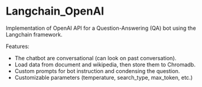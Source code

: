 # Langchain_OpenAI
Implementation of OpenAI API for a Question-Answering (QA) bot using the Langchain framework.

Features:
- The chatbot are conversational (can look on past conversation).
- Load data from document and wikipedia, then store them to Chromadb.
- Custom prompts for bot instruction and condensing the question.
- Customizable parameters (temperature, search_type, max_token, etc.)
